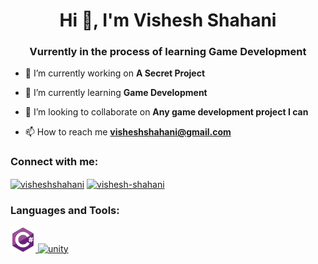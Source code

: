 <h1 align="center">Hi 👋, I'm Vishesh Shahani</h1>
<h3 align="center">Vurrently in the process of learning Game Development</h3>

- 🔭 I’m currently working on **A Secret Project**

- 🌱 I’m currently learning **Game Development**

- 👯 I’m looking to collaborate on **Any game development project I can**

- 📫 How to reach me **visheshshahani@gmail.com**

<h3 align="left">Connect with me:</h3>
<p align="left">
<a href="https://twitter.com/visheshshahani" target="blank"><img align="center" src="https://raw.githubusercontent.com/rahuldkjain/github-profile-readme-generator/master/src/images/icons/Social/twitter.svg" alt="visheshshahani" height="30" width="40" /></a>
<a href="https://linkedin.com/in/vishesh-shahani" target="blank"><img align="center" src="https://raw.githubusercontent.com/rahuldkjain/github-profile-readme-generator/master/src/images/icons/Social/linked-in-alt.svg" alt="vishesh-shahani" height="30" width="40" /></a>
</p>

<h3 align="left">Languages and Tools:</h3>
<p align="left"> <a href="https://www.w3schools.com/cs/" target="_blank" rel="noreferrer"> <img src="https://raw.githubusercontent.com/devicons/devicon/master/icons/csharp/csharp-original.svg" alt="csharp" width="40" height="40"/> </a> <a href="https://unity.com/" target="_blank" rel="noreferrer"> <img src="https://www.vectorlogo.zone/logos/unity3d/unity3d-icon.svg" alt="unity" width="40" height="40"/> </a> </p>
